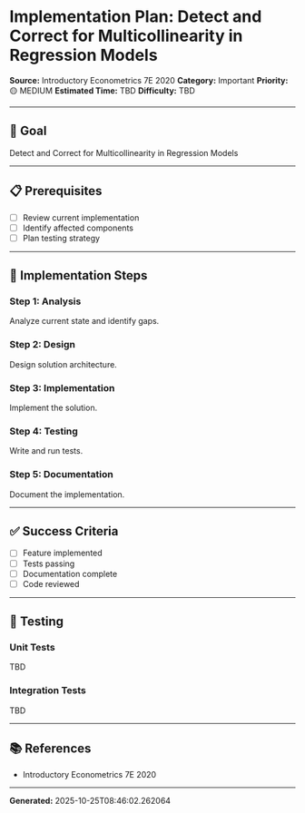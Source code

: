 # Implementation Plan: Detect and Correct for Multicollinearity in Regression Models

**Source:** Introductory Econometrics 7E 2020
**Category:** Important
**Priority:** 🟡 MEDIUM
**Estimated Time:** TBD
**Difficulty:** TBD

---

## 🎯 Goal

Detect and Correct for Multicollinearity in Regression Models

---

## 📋 Prerequisites

- [ ] Review current implementation
- [ ] Identify affected components
- [ ] Plan testing strategy

---

## 🔧 Implementation Steps

### Step 1: Analysis

Analyze current state and identify gaps.

### Step 2: Design

Design solution architecture.

### Step 3: Implementation

Implement the solution.

### Step 4: Testing

Write and run tests.

### Step 5: Documentation

Document the implementation.

---

## ✅ Success Criteria

- [ ] Feature implemented
- [ ] Tests passing
- [ ] Documentation complete
- [ ] Code reviewed

---

## 🧪 Testing

### Unit Tests

TBD

### Integration Tests

TBD

---

## 📚 References

- Introductory Econometrics 7E 2020

---

**Generated:** 2025-10-25T08:46:02.262064
